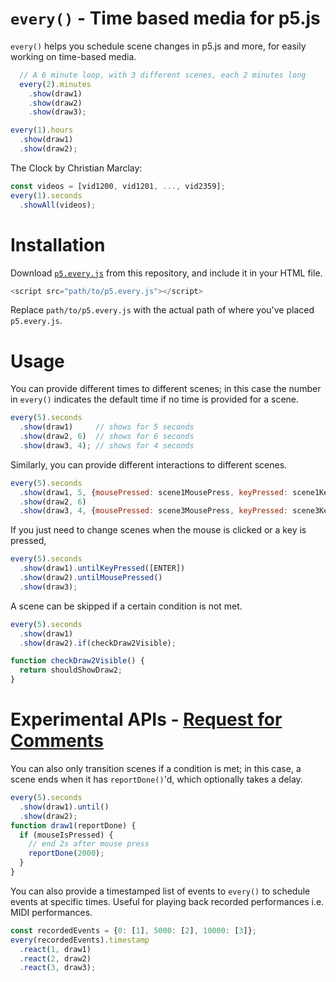 # `every()` - Time based media for p5.js

`every()` helps you schedule scene changes in p5.js and more, for easily working on time-based media.

```javascript
  // A 6 minute loop, with 3 different scenes, each 2 minutes long
  every(2).minutes
    .show(draw1)
    .show(draw2)
    .show(draw3);
```
```javascript
every(1).hours
  .show(draw1)
  .show(draw2);
```

The Clock by Christian Marclay: 
```javascript
const videos = [vid1200, vid1201, ..., vid2359];
every(1).seconds
  .showAll(videos);
```

# Installation

Download [`p5.every.js`](https://github.com/mngyuan/every/blob/main/p5.every.js) from this repository, and include it in your HTML file.

```javascript
<script src="path/to/p5.every.js"></script>
```

Replace `path/to/p5.every.js` with the actual path of where you've placed `p5.every.js`.

# Usage

You can provide different times to different scenes; in this case the number in `every()` indicates the default time if no time is provided for a scene.

```javascript
every(5).seconds
  .show(draw1)     // shows for 5 seconds
  .show(draw2, 6)  // shows for 6 seconds
  .show(draw3, 4); // shows for 4 seconds
```

Similarly, you can provide different interactions to different scenes.

```javascript
every(5).seconds
  .show(draw1, 5, {mousePressed: scene1MousePress, keyPressed: scene1Keypress})
  .show(draw2, 6)
  .show(draw3, 4, {mousePressed: scene3MousePress, keyPressed: scene3Keypress});
```

If you just need to change scenes when the mouse is clicked or a key is pressed,

```javascript
every(5).seconds
  .show(draw1).untilKeyPressed([ENTER])
  .show(draw2).untilMousePressed()
  .show(draw3);
```

A scene can be skipped if a certain condition is not met.

```javascript
every(5).seconds
  .show(draw1)
  .show(draw2).if(checkDraw2Visible);

function checkDraw2Visible() {
  return shouldShowDraw2;
}
```

# Experimental APIs - [Request for Comments](https://github.com/mngyuan/every/issues/new)

You can also only transition scenes if a condition is met; in this case, a scene ends when it has `reportDone()`'d, which optionally takes a delay.

```javascript
every(5).seconds
  .show(draw1).until()
  .show(draw2);
function draw1(reportDone) {
  if (mouseIsPressed) {
    // end 2s after mouse press
    reportDone(2000);
  }
}
```

You can also provide a timestamped list of events to `every()` to schedule events at specific times. Useful for playing back recorded performances i.e. MIDI performances.

```javascript
const recordedEvents = {0: [1], 5000: [2], 10000: [3]};
every(recordedEvents).timestamp
  .react(1, draw1)
  .react(2, draw2)
  .react(3, draw3);
```
